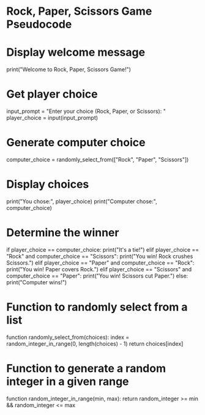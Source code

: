 # Rock, Paper, Scissors Game Pseudocode

# Display welcome message

print("Welcome to Rock, Paper, Scissors Game!")

# Get player choice

input_prompt = "Enter your choice (Rock, Paper, or Scissors): "
player_choice = input(input_prompt)

# Generate computer choice

computer_choice = randomly_select_from(["Rock", "Paper", "Scissors"])

# Display choices

print("You chose:", player_choice)
print("Computer chose:", computer_choice)

# Determine the winner

if player_choice == computer_choice:
print("It's a tie!")
elif player_choice == "Rock" and computer_choice == "Scissors":
print("You win! Rock crushes Scissors.")
elif player_choice == "Paper" and computer_choice == "Rock":
print("You win! Paper covers Rock.")
elif player_choice == "Scissors" and computer_choice == "Paper":
print("You win! Scissors cut Paper.")
else:
print("Computer wins!")

# Function to randomly select from a list

function randomly_select_from(choices):
index = random_integer_in_range(0, length(choices) - 1)
return choices[index]

# Function to generate a random integer in a given range

function random_integer_in_range(min, max):
return random_integer >= min && random_integer <= max
